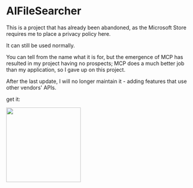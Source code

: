 # AIFileSearcher
This is a project that has already been abandoned, as the Microsoft Store requires me to place a privacy policy here.

It can still be used normally.

You can tell from the name what it is for, but the emergence of MCP has resulted in my project having no prospects; MCP does a much better job than my application, so I gave up on this project.

After the last update, I will no longer maintain it - adding features that use other vendors' APIs.

get it:

<a href="https://apps.microsoft.com/detail/9NN7WPMPL3T6?mode=direct">
	<img src="https://get.microsoft.com/images/en-us%20dark.svg" width="200"/>
</a>
